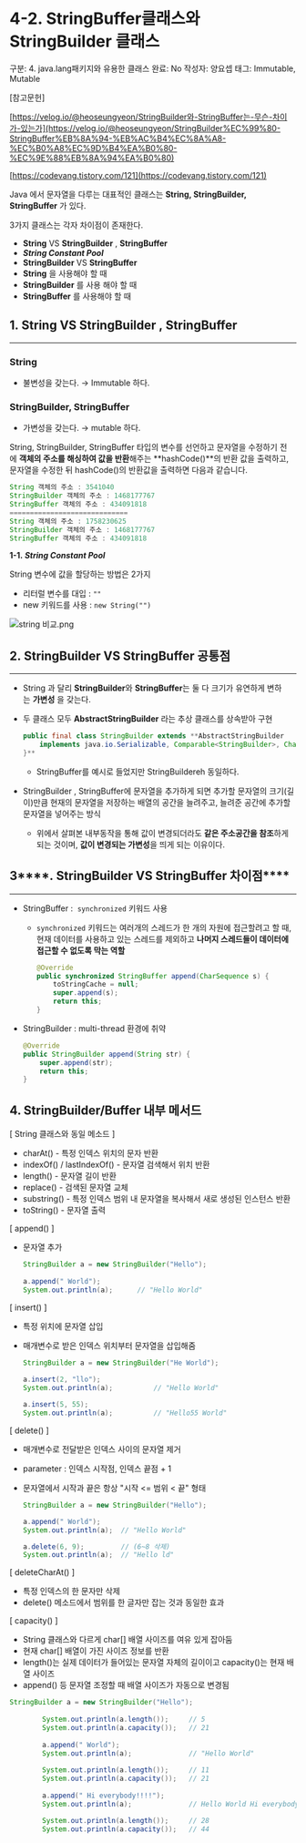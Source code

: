 # 4-2. StringBuffer클래스와 StringBuilder 클래스

구분: 4. java.lang패키지와 유용한 클래스
완료: No
작성자: 양요셉
태그: Immutable, Mutable

[참고문헌]

[https://velog.io/@heoseungyeon/StringBuilder와-StringBuffer는-무슨-차이가-있는가](https://velog.io/@heoseungyeon/StringBuilder%EC%99%80-StringBuffer%EB%8A%94-%EB%AC%B4%EC%8A%A8-%EC%B0%A8%EC%9D%B4%EA%B0%80-%EC%9E%88%EB%8A%94%EA%B0%80)

[https://codevang.tistory.com/121](https://codevang.tistory.com/121)

Java 에서 문자열을 다루는 대표적인 클래스는 **String, StringBuilder, StringBuffer** 가 있다.

3가지 클래스는 각자 차이점이 존재한다.

- **String** VS **StringBuilder** , **StringBuffer**
- ***String Constant Pool***
- **StringBuilder** VS **StringBuffer**
- **String** 을 사용해야 할 때
- **StringBuilder** 를 사용 해야 할 때
- **StringBuffer** 를 사용해야 할 때

## 1. **String** VS **StringBuilder** , **StringBuffer**

---

### String

- 불변성을 갖는다. → Immutable 하다.

### StringBuilder, StringBuffer

- 가변성을 갖는다. → mutable 하다.

String, StringBuilder, StringBuffer 타입의 변수를 선언하고 문자열을 수정하기 전에 **객체의 주소를 해싱하여 값을 반환**해주는 **hashCode()**의 반환 값을 출력하고, 문자열을 수정한 뒤 hashCode()의 반환값을 출력하면 다음과 같습니다.

```java
String 객체의 주소 : 3541040
StringBuilder 객체의 주소 : 1468177767
StringBuffer 객체의 주소 : 434091818
=============================
String 객체의 주소 : 1758230625
StringBuilder 객체의 주소 : 1468177767
StringBuffer 객체의 주소 : 434091818
```

**1-1. *String Constant Pool***

String 변수에 값을 할당하는 방법은 2가지

- 리터럴 변수를 대입 : `""`
- new 키워드를 사용 : `new String("")`

![string 비교.png](4-2%20StringBuffer%E1%84%8F%E1%85%B3%E1%86%AF%E1%84%85%E1%85%A2%E1%84%89%E1%85%B3%E1%84%8B%E1%85%AA%20StringBuilder%20%E1%84%8F%E1%85%B3%E1%86%AF%E1%84%85%E1%85%A2%E1%84%89%E1%85%B3%20a796b9dfadcd4d269139c2ce9877447c/string_%25E1%2584%2587%25E1%2585%25B5%25E1%2584%2580%25E1%2585%25AD.png)

## ****2. StringBuilder VS StringBuffer 공통점****

---

- String 과 달리 **StringBuilder**와 **StringBuffer**는 둘 다 크기가 유연하게 변하는 **가변성**
을 갖는다.
- 두 클래스 모두 **AbstractStringBuilder** 라는 추상 클래스를 상속받아 구현
    
    ```java
    public final class StringBuilder extends **AbstractStringBuilder
    	implements java.io.Serializable, Comparable<StringBuilder>, CharSequence {
    }**
    ```
    
    - StringBuffer를 예시로 들었지만 StringBuildereh 동일하다.
- StringBuilder , StringBuffer에 문자열을 추가하게 되면 추가할 문자열의 크기(길이)만큼 현재의 문자열을 저장하는 배열의 공간을 늘려주고, 늘려준 공간에 추가할 문자열을 넣어주는 방식
    - 위에서 살펴본 내부동작을 통해 값이 변경되더라도 **같은 주소공간을 참조**하게 되는 것이며, **값이 변경되는 가변성**을 띄게 되는 이유이다.

## 3****. StringBuilder VS StringBuffer 차이점****

---

- StringBuffer :  `synchronized` 키워드 사용
    - `synchronized` 키워드는 여러개의 스레드가 한 개의 자원에 접근할려고 할 때, 현재 데이터를 사용하고 있는 스레드를 제외하고 **나머지 스레드들이 데이터에 접근할 수 없도록 막는 역할**
        
        ```java
        @Override
        public synchronized StringBuffer append(CharSequence s) {
            toStringCache = null;
            super.append(s);
            return this;
        }
        ```
        
- StringBuilder : multi-thread 환경에 취약
    
    ```java
    @Override
    public StringBuilder append(String str) {
        super.append(str);
        return this;
    }
    ```
    

## 4. StringBuilder/Buffer 내부 메서드

[ String 클래스와 동일 메소드 ]

- charAt() - 특정 인덱스 위치의 문자 반환
- indexOf() / lastIndexOf() - 문자열 검색해서 위치 반환
- length() - 문자열 길이 반환
- replace() - 검색된 문자열 교체
- substring() - 특정 인덱스 범위 내 문자열을 복사해서 새로 생성된 인스턴스 반환
- toString() - 문자열 출력

[ append() ]

- 문자열 추가
    
    ```java
    StringBuilder a = new StringBuilder("Hello");
    		
    a.append(" World");
    System.out.println(a); 		// "Hello World"
    ```
    

[ insert() ]

- 특정 위치에 문자열 삽입
- 매개변수로 받은 인덱스 위치부터 문자열을 삽입해줌
    
    ```java
    StringBuilder a = new StringBuilder("He World");
    		
    a.insert(2, "llo");
    System.out.println(a);			// "Hello World"
    
    a.insert(5, 55);
    System.out.println(a); 			// "Hello55 World"
    ```
    

[ delete() ]

- 매개변수로 전달받은 인덱스 사이의 문자열 제거
- parameter : 인덱스 시작점, 인덱스 끝점 + 1
- 문자열에서 시작과 끝은 항상 "시작 <= 범위 < 끝" 형태
    
    ```java
    StringBuilder a = new StringBuilder("Hello");
    
    a.append(" World");
    System.out.println(a);  // "Hello World"
    
    a.delete(6, 9);         // (6~8 삭제)
    System.out.println(a);  // "Hello ld"
    ```
    

[ deleteCharAt() ]

- 특정 인덱스의 한 문자만 삭제
- delete() 메소드에서 범위를 한 글자만 잡는 것과 동일한 효과

[ capacity() ]

- String 클래스와 다르게 char[] 배열 사이즈를 여유 있게 잡아둠
- 현재 char[] 배열이 가진 사이즈 정보를 반환
- length()는 실제 데이터가 들어있는 문자열 자체의 길이이고 capacity()는 현재 배열 사이즈
- append() 등 문자열 조정할 때 배열 사이즈가 자동으로 변경됨

```java
StringBuilder a = new StringBuilder("Hello");
		
		System.out.println(a.length());		// 5
		System.out.println(a.capacity()); 	// 21
		
		a.append(" World");
		System.out.println(a);             	// "Hello World"
		
		System.out.println(a.length()); 	// 11
		System.out.println(a.capacity()); 	// 21
		
		a.append(" Hi everybody!!!!");
		System.out.println(a);             	// Hello World Hi everybody!!!!

		System.out.println(a.length()); 	// 28
		System.out.println(a.capacity()); 	// 44

```